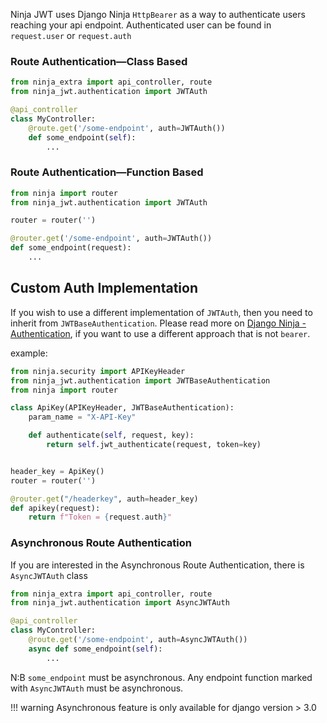 
Ninja JWT uses Django Ninja `HttpBearer` as a way to authenticate users reaching your api endpoint.
Authenticated user can be found in `request.user` or `request.auth`

### Route Authentication—Class Based

```python
from ninja_extra import api_controller, route
from ninja_jwt.authentication import JWTAuth

@api_controller
class MyController:
    @route.get('/some-endpoint', auth=JWTAuth())
    def some_endpoint(self):
        ...
```

### Route Authentication—Function Based

```python
from ninja import router
from ninja_jwt.authentication import JWTAuth

router = router('')

@router.get('/some-endpoint', auth=JWTAuth())
def some_endpoint(request):
    ...
```

## Custom Auth Implementation
If you wish to use a different implementation of `JWTAuth`, then you need to inherit from `JWTBaseAuthentication`.
Please read more on [Django Ninja - Authentication](https://django-ninja.dev/guides/authentication/), if you want to use a different approach that is not `bearer`.

example:
```python
from ninja.security import APIKeyHeader
from ninja_jwt.authentication import JWTBaseAuthentication
from ninja import router

class ApiKey(APIKeyHeader, JWTBaseAuthentication):
    param_name = "X-API-Key"

    def authenticate(self, request, key):
        return self.jwt_authenticate(request, token=key)


header_key = ApiKey()
router = router('')

@router.get("/headerkey", auth=header_key)
def apikey(request):
    return f"Token = {request.auth}"

```

### Asynchronous Route Authentication
If you are interested in the Asynchronous Route Authentication, there is `AsyncJWTAuth` class

```python
from ninja_extra import api_controller, route
from ninja_jwt.authentication import AsyncJWTAuth

@api_controller
class MyController:
    @route.get('/some-endpoint', auth=AsyncJWTAuth())
    async def some_endpoint(self):
        ...
```
N:B `some_endpoint` must be asynchronous. Any endpoint function marked with `AsyncJWTAuth` must be asynchronous. 

!!! warning
    Asynchronous feature is only available for django version > 3.0
